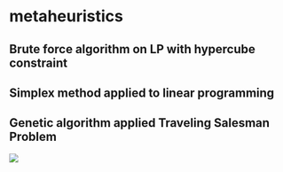 # metaheuristics

## Brute force algorithm on LP with hypercube constraint

## Simplex method applied to linear programming

## Genetic algorithm applied Traveling Salesman Problem

![](ga_tsp.gif)
